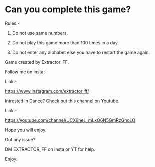 # Can you complete this game?

Rules:-

1. Do not use same numbers.

2. Do not play this game more than      100 times in a day. 

3. Do not enter any alphabet else you have to restart the game again.

Game created by Extractor_FF.

Follow me on insta:-

Link:- 

https://www.instagram.com/extractor_ff/

Intrested in Dance? Check out this channel on Youtube.

Link:-

https://youtube.com/channel/UCX6neL_mLxO6N5GmRzGhoLQ

Hope you will enjoy.

Got any issue?

DM EXTRACTOR_FF on insta or YT for help.

Enjoy.
